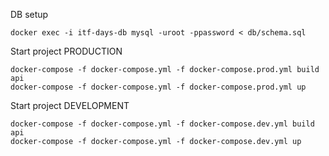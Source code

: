 
DB setup

    docker exec -i itf-days-db mysql -uroot -ppassword < db/schema.sql

Start project PRODUCTION

    docker-compose -f docker-compose.yml -f docker-compose.prod.yml build api
    docker-compose -f docker-compose.yml -f docker-compose.prod.yml up

Start project DEVELOPMENT

    docker-compose -f docker-compose.yml -f docker-compose.dev.yml build api
    docker-compose -f docker-compose.yml -f docker-compose.dev.yml up
